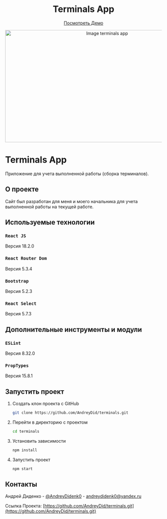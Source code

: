 <div>
    <h1 style="text-align: center">Terminals App</h1>
  <p style="text-align: center">
    <a href="https://andreydid.github.io/terminals/">Посмотреть Демо</a>
  </p>
</div>

<div style="text-align: center">
    <img src="https://s111vlx.storage.yandex.net/rdisk/f1e2a9aff43a4cd93b4c482af359d0f1903668990daa23ba0ca5dd16357efacb/65aed4fb/suGJIKVCGGNZFyAblFWP_2zK43mJ-SblsXc0EjpuCkg93oA-m3XV5JESQJ9syDl7-3qRPJQ9BalICK7iwA8Ipw==?uid=0&filename=2024-01-22_19-49-47.png&disposition=inline&hash=&limit=0&content_type=image%2Fpng&owner_uid=0&fsize=42766&hid=be337501e103b7216209d1fe110d722b&media_type=image&tknv=v2&etag=c14d8a9f81abbc94ce095ea923f0b4f9&rtoken=IkQ8vzNqZefM&force_default=no&ycrid=na-a937c5613262ebbff0316a1b1b2c0fe5-downloader1h&ts=60f8ef952f4c0&s=ca92602b660eee147cf1aa77fe0cb8938639549d745e60ad2817b69ce529f436&pb=U2FsdGVkX1-4QROvRFd_rscyLmVTdvl6v2Vlkb59JG2jqeyFubvSVV_iS6sOrOysKf2juenOgC0q6nZX_uv6xJq0jqz7m7JFWeWoMTFvsR8" alt="Image terminals app" width="640" height="360">
</div>

# Terminals App

Приложение для учета выполненной работы (сборка терминалов).

## О проекте

Сайт был разработан для меня и моего начальника для учета выполненной работы на текущей работе.

## Используемые технологии

### `React JS`

Версия 18.2.0

### `React Router Dom`

Версия 5.3.4

### `Bootstrap`

Версия 5.2.3

### `React Select`

Версия 5.7.3

## Дополнительные инструменты и модули

### `ESLint`

Версия 8.32.0

### `PropTypes`

Версия 15.8.1

## Запустить проект

1. Создать клон проекта с GitHub

   ```sh
   git clone https://github.com/AndreyDid/terminals.git
   ```

2. Перейти в директорию с проектом

   ```sh
   cd terminals
   ```
3. Установить зависимости
   ```sh
   npm install
   ```
4. Запустить проект
   ```sh
   npm start
   ```

## Контакты

Андрей Диденко - [@AndreyDidenk0](https://t.me/AndreyDidenk0) - andreydidenk0@yandex.ru

Ссылка Проекта: [https://github.com/AndreyDid/terminals.git](https://github.com/AndreyDid/terminals.git)